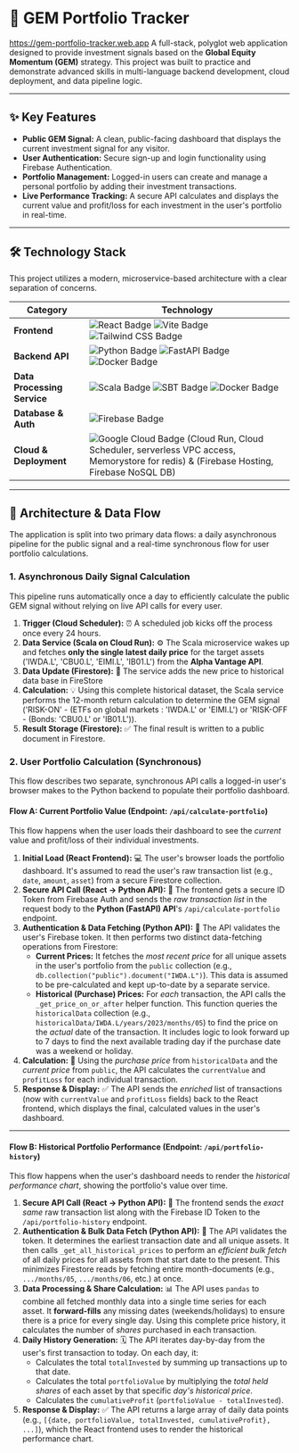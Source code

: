 # 🚀 GEM Portfolio Tracker
https://gem-portfolio-tracker.web.app
A full-stack, polyglot web application designed to provide investment signals based on the **Global Equity Momentum (GEM)** strategy. This project was built to practice and demonstrate advanced skills in multi-language backend development, cloud deployment, and data pipeline logic.

---

## ✨ Key Features

* **Public GEM Signal:** A clean, public-facing dashboard that displays the current investment signal for any visitor.
* **User Authentication:** Secure sign-up and login functionality using Firebase Authentication.
* **Portfolio Management:** Logged-in users can create and manage a personal portfolio by adding their investment transactions.
* **Live Performance Tracking:** A secure API calculates and displays the current value and profit/loss for each investment in the user's portfolio in real-time.

---

## 🛠️ Technology Stack

This project utilizes a modern, microservice-based architecture with a clear separation of concerns.

| Category                | Technology                                                                                                  |
| ----------------------- | ----------------------------------------------------------------------------------------------------------- |
| **Frontend** | ![React Badge](https://img.shields.io/badge/React-61DAFB?logo=react&logoColor=black) ![Vite Badge](https://img.shields.io/badge/Vite-646CFF?logo=vite&logoColor=white) ![Tailwind CSS Badge](https://img.shields.io/badge/Tailwind_CSS-06B6D4?logo=tailwindcss&logoColor=white) |
| **Backend API** | ![Python Badge](https://img.shields.io/badge/Python-3776AB?logo=python&logoColor=white) ![FastAPI Badge](https://img.shields.io/badge/FastAPI-009688?logo=fastapi&logoColor=white) ![Docker Badge](https://img.shields.io/badge/Docker-2496ED?logo=docker&logoColor=white) |
| **Data Processing Service** | ![Scala Badge](https://img.shields.io/badge/Scala-DC322F?logo=scala&logoColor=white) ![SBT Badge](https://img.shields.io/badge/SBT-262626?logo=sbt&logoColor=white) ![Docker Badge](https://img.shields.io/badge/Docker-2496ED?logo=docker&logoColor=white) |
| **Database & Auth** | ![Firebase Badge](https://img.shields.io/badge/Firebase-FFCA28?logo=firebase&logoColor=black)                |
| **Cloud & Deployment** | ![Google Cloud Badge](https://img.shields.io/badge/Google_Cloud-4285F4?logo=googlecloud&logoColor=white) (Cloud Run, Cloud Scheduler, serverless VPC access, Memorystore for redis) & (Firebase Hosting, Firebase NoSQL DB)  |

---

## 🌊 Architecture & Data Flow

The application is split into two primary data flows: a daily asynchronous pipeline for the public signal and a real-time synchronous flow for user portfolio calculations.

### 1. Asynchronous Daily Signal Calculation

This pipeline runs automatically once a day to efficiently calculate the public GEM signal without relying on live API calls for every user.



1.  **Trigger (Cloud Scheduler):** ⏰ A scheduled job kicks off the process once every 24 hours.
2.  **Data Service (Scala on Cloud Run):** ⚙️ The Scala microservice wakes up and fetches **only the single latest daily price** for the target assets ('IWDA.L', 'CBU0.L', 'EIMI.L', 'IB01.L') from the **Alpha Vantage API**.
3.  **Data Update (Firestore):** 💾 The service adds the new price to historical data base in FireStore
4.  **Calculation:** 💡 Using this complete historical dataset, the Scala service performs the 12-month return calculation to determine the GEM signal ('RISK-ON' - (ETFs on global markets : 'IWDA.L' or 'EIMI.L') or 'RISK-OFF - (Bonds: 'CBU0.L' or 'IB01.L')).
5.  **Result Storage (Firestore):** ✅ The final result is written to a public document in Firestore.

### 2. User Portfolio Calculation (Synchronous)

This flow describes two separate, synchronous API calls a logged-in user's browser makes to the Python backend to populate their portfolio dashboard.

#### Flow A: Current Portfolio Value (Endpoint: `/api/calculate-portfolio`)

This flow happens when the user loads their dashboard to see the *current* value and profit/loss of their individual investments.

1.  **Initial Load (React Frontend):** 💻 The user's browser loads the portfolio dashboard. It's assumed to read the user's raw transaction list (e.g., `date`, `amount`, `asset`) from a secure Firestore collection.
2.  **Secure API Call (React -> Python API):** 🔐 The frontend gets a secure ID Token from Firebase Auth and sends the *raw transaction list* in the request body to the **Python (FastAPI) API**'s `/api/calculate-portfolio` endpoint.
3.  **Authentication & Data Fetching (Python API):** 🐍 The API validates the user's Firebase token. It then performs two distinct data-fetching operations from Firestore:
    * **Current Prices:** It fetches the *most recent price* for all unique assets in the user's portfolio from the `public` collection (e.g., `db.collection("public").document("IWDA.L")`). This data is assumed to be pre-calculated and kept up-to-date by a separate service.
    * **Historical (Purchase) Prices:** For *each* transaction, the API calls the `_get_price_on_or_after` helper function. This function queries the `historicalData` collection (e.g., `historicalData/IWDA.L/years/2023/months/05`) to find the price on the *actual* date of the transaction. It includes logic to look forward up to 7 days to find the next available trading day if the purchase date was a weekend or holiday.
4.  **Calculation:** 🧠 Using the *purchase price* from `historicalData` and the *current price* from `public`, the API calculates the `currentValue` and `profitLoss` for each individual transaction.
5.  **Response & Display:** ✅ The API sends the *enriched* list of transactions (now with `currentValue` and `profitLoss` fields) back to the React frontend, which displays the final, calculated values in the user's dashboard.

---

#### Flow B: Historical Portfolio Performance (Endpoint: `/api/portfolio-history`)

This flow happens when the user's dashboard needs to render the *historical performance chart*, showing the portfolio's value over time.

1.  **Secure API Call (React -> Python API):** 🔐 The frontend sends the *exact same* raw transaction list along with the Firebase ID Token to the `/api/portfolio-history` endpoint.
2.  **Authentication & Bulk Data Fetch (Python API):** 🐍 The API validates the token. It determines the earliest transaction date and all unique assets. It then calls `_get_all_historical_prices` to perform an *efficient bulk fetch* of all daily prices for all assets from that start date to the present. This minimizes Firestore reads by fetching entire month-documents (e.g., `.../months/05`, `.../months/06`, etc.) at once.
3.  **Data Processing & Share Calculation:** 📊 The API uses `pandas` to combine all fetched monthly data into a single time series for each asset. It **forward-fills** any missing dates (weekends/holidays) to ensure there is a price for every single day. Using this complete price history, it calculates the number of *shares* purchased in each transaction.
4.  **Daily History Generation:** 🗓️ The API iterates day-by-day from the user's first transaction to today. On each day, it:
    * Calculates the total `totalInvested` by summing up transactions up to that date.
    * Calculates the total `portfolioValue` by multiplying the *total held shares* of each asset by that specific *day's historical price*.
    * Calculates the `cumulativeProfit` (`portfolioValue - totalInvested`).
5.  **Response & Display:** ✅ The API returns a large array of daily data points (e.g., `[{date, portfolioValue, totalInvested, cumulativeProfit}, ...]`), which the React frontend uses to render the historical performance chart.
